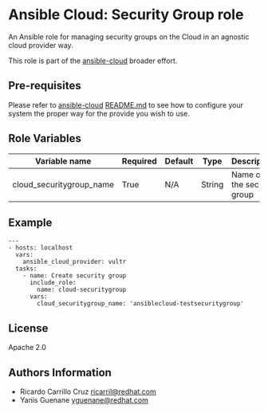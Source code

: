# Ansible Cloud: Security Group role

An Ansible role for managing security groups on the Cloud in an agnostic cloud provider way.

This role is part of the [ansible-cloud](https://github.com/redhat-cip/ansible-cloud) broader effort.

## Pre-requisites

Please refer to [ansible-cloud](https://github.com/redhat-cip/ansible-cloud) [README.md](https://github.com/redhat-cip/ansible-cloud/blob/master/README.md) to see how to configure your system the proper way for the provide you wish to use.


## Role Variables

| Variable name            | Required  | Default | Type   | Description                |
|--------------------------|-----------|---------|--------|----------------------------|
| cloud_securitygroup_name | True      | N/A     | String | Name of the security group |


## Example

```
---
- hosts: localhost
  vars:
    ansible_cloud_provider: vultr
  tasks:
    - name: Create security group
      include_role:
        name: cloud-securitygroup
      vars:
        cloud_securitygroup_name: 'ansiblecloud-testsecuritygroup'
```


## License

Apache 2.0


## Authors Information

  - Ricardo Carrillo Cruz <ricarril@redhat.com>
  - Yanis Guenane <yguenane@redhat.com>

